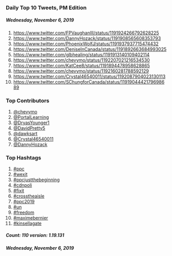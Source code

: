 ### Daily Top 10 Tweets, PM Edition
##### Wednesday, November 6, 2019
 1) https://www.twitter.com/FPVaughanIII/status/1191924266792628225
 2) https://www.twitter.com/DannyHozack/status/1191908565608353793
 3) https://www.twitter.com/PhoenixWolfJ/status/1191937937715474432
 4) https://www.twitter.com/DeniseInCanada/status/1191892663684993025
 5) https://www.twitter.com/glbhealing/status/1191913140109402114
 6) https://www.twitter.com/chevymo/status/1192207021216534530
 7) https://www.twitter.com/KatCee8/status/1191894478958628865
 8) https://www.twitter.com/chevymo/status/1192160281788592129
 9) https://www.twitter.com/Crystal46540011/status/1192087904023130113
10) https://www.twitter.com/SChungforCanada/status/1191904442179698689

### Top Contributors
  1) [@chevymo](https://www.twitter.com/chevymo)
  2) [@PortalLearning](https://www.twitter.com/PortalLearning)
  3) [@DryasYounger1](https://www.twitter.com/DryasYounger1)
  4) [@DavidPretty5](https://www.twitter.com/DavidPretty5)
  5) [@dawksart](https://www.twitter.com/dawksart)
  6) [@Crystal46540011](https://www.twitter.com/Crystal46540011)
  7) [@DannyHozack](https://www.twitter.com/DannyHozack)


### Top Hashtags

  1) [#ppc](https://www.twitter.com/hashtag/ppc)
  2) [#wexit](https://www.twitter.com/hashtag/wexit)
  3) [#ppcjustthebeginning](https://www.twitter.com/hashtag/ppcjustthebeginning)
  4) [#cdnpoli](https://www.twitter.com/hashtag/cdnpoli)
  5) [#fixit](https://www.twitter.com/hashtag/fixit)
  6) [#crosstheaisle](https://www.twitter.com/hashtag/crosstheaisle)
  7) [#ppc2019](https://www.twitter.com/hashtag/ppc2019)
  8) [#un](https://www.twitter.com/hashtag/un)
  9) [#freedom](https://www.twitter.com/hashtag/freedom)
 10) [#maximebernier](https://www.twitter.com/hashtag/maximebernier)
 11) [#kinsellagate](https://www.twitter.com/hashtag/kinsellagate)

##### Count: 110	version: 1.19.131
##### Wednesday, November 6, 2019

